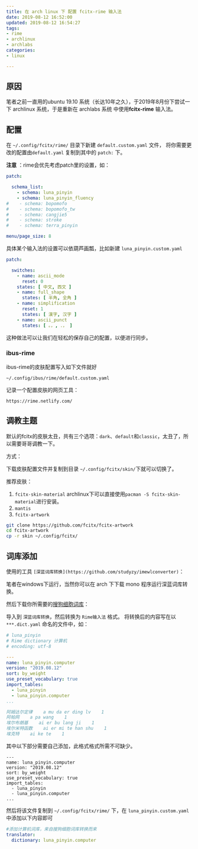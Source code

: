 ```yaml
---
title: 在 arch linux 下 配置 fcitx-rime 输入法
date: 2019-08-12 16:52:00
updated: 2019-08-12 16:54:27
tags: 
- rime
- archlinux
- archlabs
categories: 
- linux

---
```

## 原因

笔者之前一直用的ubuntu 19.10 系统（长达10年之久），于2019年8月份下尝试一下 archlinux 系统，于是重新在 archlabs 系统 中使用**fcitx-rime** 输入法。

## 配置

在 `~/.config/fcitx/rime/` 目录下新建 `default.custom.yaml` 文件， 将你需要更改的配置由`default.yaml` 复制到其中的 `patch:` 下。

**注意** ：rime会优先考虑patch里的设置，如：


<!--more-->


```yaml
patch:

  schema_list:
    - schema: luna_pinyin
    - schema: luna_pinyin_fluency
#    - schema: bopomofo
#    - schema: bopomofo_tw 
#    - schema: cangjie5
#    - schema: stroke
#    - schema: terra_pinyin

menu/page_size: 8
```

具体某个输入法的设置可以依葫芦画瓢，比如新建 `luna_pinyin.custom.yaml`

```yaml
patch:

  switches:
    - name: ascii_mode
      reset: 0
    states: [ 中文, 西文 ]
    - name: full_shape
      states: [ 半角, 全角 ]
    - name: simplification
      reset: 1
      states: [ 漢字, 汉字 ]
    - name: ascii_punct
      states: [ 。，, ．， ] 
```

这种做法可以让我们在轻松的保存自己的配置，以便进行同步。

### ibus-rime

ibus-rime的皮肤配置写入如下文件就好

```
~/.config/ibus/rime/default.custom.yaml
```

记录一个配置皮肤的网页工具：

```
https://rime.netlify.com/
```

## 调教主题

默认的fcitx的皮肤太丑，共有三个选项：`dark`、`default`和`classic`，太丑了，所以需要哥哥调教一下。

方式：

下载皮肤配置文件并复制到目录 `~/.config/fcitx/skin/`下就可以切换了。

推荐皮肤：

1. `fcitx-skin-material`
   archlinux下可以直接使用`pacman -S fcitx-skin-material`进行安装。
2. `mantis`
3. `fcitx-artwork`
```bash
git clone https://github.com/fcitx/fcitx-artwork
cd fcitx-artwork
cp -r skin ~/.config/fcitx/
```

## 词库添加

使用的工具 `[深蓝词库转换](https://github.com/studyzy/imewlconverter)`：

笔者在windows下运行，当然你可以在 arch 下下载 mono 程序运行深蓝词库转换。

然后下载你所需要的[搜狗细胞词库](https://pinyin.sogou.com/dict/cate/index/)：


导入到 `深蓝词库转换`，然后转换为 `Rime输入法` 格式。
将转换后的内容写在以 `***.dict.yaml` 命名的文件中，如：

```yaml
# luna_pinyin
# Rime dictionary 计算机
# encoding: utf-8

---
name: luna_pinyin.computer
version: "2019.08.12"
sort: by_weight
use_preset_vocabulary: true
import_tables:
  - luna_pinyin
  - luna_pinyin.computer
...

阿姆达尔定律    a mu da er ding lv    1
阿帕网    a pa wang    1
埃尔布朗基    ai er bu lang ji    1
埃尔米特函数    ai er mi te han shu    1
埃克特    ai ke te    1
```

其中以下部分需要自己添加，此格式格式所需不可缺少。

```
---
name: luna_pinyin.computer
version: "2019.08.12"
sort: by_weight
use_preset_vocabulary: true
import_tables:
  - luna_pinyin
  - luna_pinyin.computer
...
```

然后将该文件复制到 `~/.config/fcitx/rime/` 下，在 `luna_pinyin.custom.yaml` 中添加以下内容即可

```yaml
#添加计算机词库，来自搜狗细胞词库转换而来
translator:
  dictionary: luna_pinyin.computer
```

